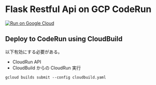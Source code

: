 # Flask Restful Api on GCP CodeRun

[![Run on Google Cloud](https://storage.googleapis.com/cloudrun/button.svg)](https://console.cloud.google.com/cloudshell/editor?shellonly=true&cloudshell_image=gcr.io/cloudrun/button&cloudshell_git_repo=https://github.com/company-dog/flask-coderun.git)

## Deploy to CodeRun using CloudBuild

以下有効にする必要がある。

- CloudRun API
- CloudBuild からの CloudRun 実行

```
gcloud builds submit --config cloudbuild.yaml
```
